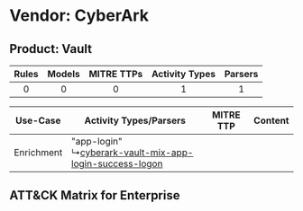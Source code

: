Vendor: CyberArk
================
Product: Vault
--------------
| Rules | Models | MITRE TTPs | Activity Types | Parsers |
|:-----:|:------:|:----------:|:--------------:|:-------:|
|   0   |   0    |     0      |       1        |    1    |

|  Use-Case  | Activity Types/Parsers    | MITRE TTP | Content    |
|:----------:| ---- | --------- | ---- |
| Enrichment |  "app-login"<br> ↳[cyberark-vault-mix-app-login-success-logon](Ps/pC_cyberarkvaultmixapploginsuccesslogon.md)<br> |    | [](RM/r_m_cyberark_vault_Enrichment.md) |

ATT&CK Matrix for Enterprise
----------------------------
